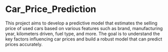 # Car_Price_Prediction
This project aims to develop a predictive model that estimates the selling price of used cars based on various features such as brand, manufacturing year, kilometers driven, fuel type, and more. The goal is to understand the key factors influencing car prices and build a robust model that can predict prices accurately.


